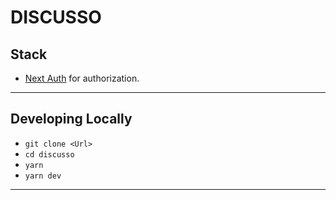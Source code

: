 # DISCUSSO

## Stack
- [Next Auth](https://next-auth.js.org/) for authorization.


---

## Developing Locally

- `git clone <Url> `
- `cd discusso`
- `yarn`
- `yarn dev`

---

